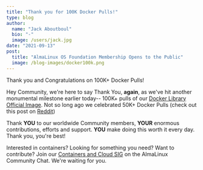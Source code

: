 ```yaml
---
title: "Thank you for 100K Docker Pulls!"
type: blog
author:
  name: "Jack Aboutboul"
  bio: "-"
  image: /users/jack.jpg
date: "2021-09-13"
post:
  title: "AlmaLinux OS Foundation Membership Opens to the Public"
  image: /blog-images/docker100k.png
---
```


Thank you and Congratulations on 100K+ Docker Pulls!

Hey Community, we're here to say Thank You, **again**, as we've hit another monumental milestone earlier today-- 100K+ pulls of our [Docker Library Official Image](https://hub.docker.com/_/almalinux). Not so long ago we celebrated 50K+ Docker Pulls (check out this post on [Reddit](https://www.reddit.com/r/AlmaLinux/comments/p3vowj/thank_you_and_congrats_on_50k_docker_pulls/))

Thank **YOU** to our worldwide Community members, **YOUR** enormous contributions, efforts and support. **YOU** make doing this worth it every day. Thank you, you're best!

Interested in containers? Looking for something you need? Want to contribute? Join our [Containers and Cloud SIG](https://chat.almalinux.org/almalinux/channels/sigcloud) on the AlmaLinux Community Chat. We're waiting for you.
